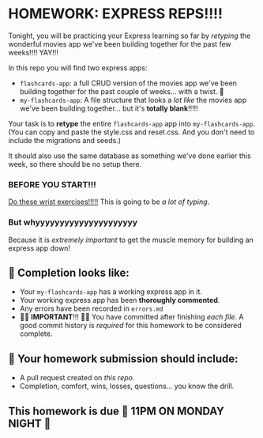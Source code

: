 # HOMEWORK: EXPRESS REPS!!!!

Tonight, you will be practicing your Express learning so far by _retyping_ the wonderful movies app we've been building together for the past few weeks!!!! YAY!!!

In this repo you will find two express apps:
- `flashcards-app`: a full CRUD version of the movies app we've been building together for the past couple of weeks... with a twist. 🤔
- `my-flashcards-app`: A file structure that looks a _lot like_ the movies app we've been building together... but it's **totally blank**!!!!!

Your task is to **retype** the entire `flashcards-app` app into `my-flashcards-app`. (You can copy and paste the style.css and reset.css. And you don't need to include the migrations and seeds.)

It should also use the same database as something we've done earlier this week, so there should be no setup there.

### BEFORE YOU START!!!

[Do these wrist exercises!!!!!](https://www.youtube.com/watch?v=uPO-zST-7EE) This is going to be _a lot of typing_.

### But whyyyyyyyyyyyyyyyyyyyyy

Because it is _extremely important_ to get the muscle memory for building an express app down!

## 🚀 Completion looks like:

- Your `my-flashcards-app` has a working express app in it.
- Your working express app has been **thoroughly commented**.
- Any errors have been recorded in `errors.md`
- 🚨🚨 **IMPORTANT**!!! 🚨🚨 You have committed after finishing _each file_. A good commit history is _required_ for this homework to be considered complete.

## 🚀 Your homework submission should include:

- A pull request created on _this repo_.
- Completion, comfort, wins, losses, questions... you know the drill.

## This homework is due 🚨 11PM ON MONDAY NIGHT 🚨